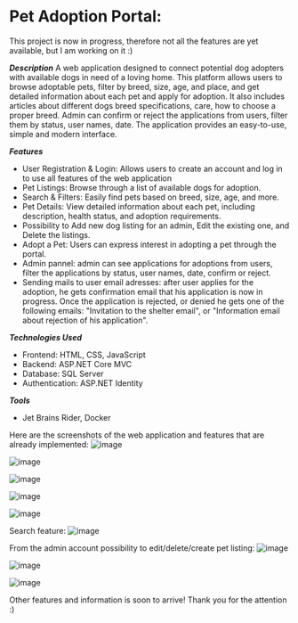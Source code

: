 # **Pet Adoption Portal:**

This project is now in progress, therefore not all the features are yet available, but I am working on it :)

**_Description_**
A web application designed to connect potential dog adopters with available dogs in need of a loving home. This platform allows users to browse adoptable pets, filter by breed, size, age, and place, and get detailed information about each pet and apply for adoption.
It also includes articles about different dogs breed specifications, care, how to choose a proper breed.
Admin can confirm or reject the applications from users, filter them by status, user names, date.
The application provides an easy-to-use, simple and modern interface.


**_Features_**
- User Registration & Login: Allows users to create an account and log in to use all features of the web application
- Pet Listings: Browse through a list of available dogs for adoption.
- Search & Filters: Easily find pets based on breed, size, age, and more.
- Pet Details: View detailed information about each pet, including description, health status, and adoption requirements.
- Possibility to Add new dog listing for an admin, Edit the existing one, and Delete the listings.
- Adopt a Pet: Users can express interest in adopting a pet through the portal.
- Admin pannel: admin can see applications for adoptions from users, filter the applications by status, user names, date, confirm or reject.
- Sending mails to user email adresses: after user applies for the adoption, he gets confirmation email that his application is now in progress. Once the application is rejected, or denied he gets one of the following emails: "Invitation to the shelter email", or "Information email about rejection of his application".


**_Technologies Used_**
- Frontend: HTML, CSS, JavaScript
- Backend: ASP.NET Core MVC
- Database: SQL Server
- Authentication: ASP.NET Identity

**_Tools_**
- Jet Brains Rider, Docker


Here are the screenshots of the web application and features that are already implemented:
![image](https://github.com/user-attachments/assets/33a9fd7c-b7c9-4dd5-a586-bb5e30100db9)


![image](https://github.com/user-attachments/assets/9416c529-a265-4f59-972a-db0a388dd29a)


![image](https://github.com/user-attachments/assets/bbde5b24-c820-46cf-a273-015bb47df8d0)


![image](https://github.com/user-attachments/assets/c7aacb6d-abdd-4795-bfe6-5e84ac287a29)


![image](https://github.com/user-attachments/assets/c45c7967-3a11-4b1e-bf2b-7cf4f5b52f30)


Search feature:
![image](https://github.com/user-attachments/assets/338085ae-9b18-43a7-b50f-d20d6c9e5aa2)


From the admin account possibility to edit/delete/create pet listing:
![image](https://github.com/user-attachments/assets/26e81a5e-5532-4ca1-b443-83869877989e)


![image](https://github.com/user-attachments/assets/e6dc24a6-7592-4918-a1ad-b29a17cae195)


![image](https://github.com/user-attachments/assets/08963327-2db2-4cef-bfae-86875db67b68)



Other features and information is soon to arrive!
Thank you for the attention :) 

